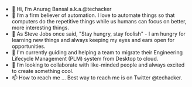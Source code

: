 - 👋 Hi, I’m Anurag Bansal a.k.a.@techacker
- 👀 I’m a firm believer of automation. I love to automate things so that computers do the repetitive things while us humans can focus on better, more interesting things.
- 🌱 As Steve Jobs once said, "Stay hungry, stay foolish" - I am hungry for learning new things and always keeping my eyes and ears open for opportunities.
- 🌱 I'm currently guiding and helping a team to migrate their Engineering Lifecycle Management (PLM) system from Desktop to cloud. 
- 💞️ I’m looking to collaborate with like-minded people and always excited to create something cool.
- 📫 How to reach me ... 
      Best way to reach me is on Twitter @techacker.

<!---
techacker/techacker is a ✨ special ✨ repository because its `README.md` (this file) appears on your GitHub profile.
You can click the Preview link to take a look at your changes.
--->
